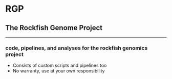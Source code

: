 # RGP
## The Rockfish Genome Project
-------------

### code, pipelines, and analyses for the rockfish genomics project 
* Consists of custom scripts and pipelines too
* No warranty, use at your own responsibility
